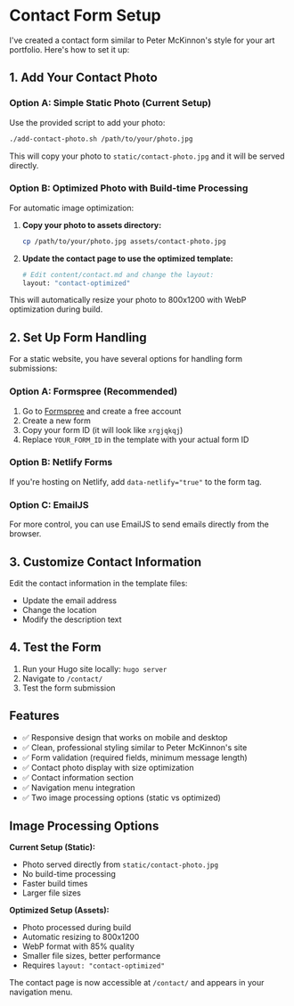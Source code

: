# Contact Form Setup

I've created a contact form similar to Peter McKinnon's style for your art portfolio. Here's how to set it up:

## 1. Add Your Contact Photo

### Option A: Simple Static Photo (Current Setup)
Use the provided script to add your photo:

```bash
./add-contact-photo.sh /path/to/your/photo.jpg
```

This will copy your photo to `static/contact-photo.jpg` and it will be served directly.

### Option B: Optimized Photo with Build-time Processing
For automatic image optimization:

1. **Copy your photo to assets directory:**
   ```bash
   cp /path/to/your/photo.jpg assets/contact-photo.jpg
   ```

2. **Update the contact page to use the optimized template:**
   ```bash
   # Edit content/contact.md and change the layout:
   layout: "contact-optimized"
   ```

This will automatically resize your photo to 800x1200 with WebP optimization during build.

## 2. Set Up Form Handling

For a static website, you have several options for handling form submissions:

### Option A: Formspree (Recommended)
1. Go to [Formspree](https://formspree.io/) and create a free account
2. Create a new form
3. Copy your form ID (it will look like `xrgjqkqj`)
4. Replace `YOUR_FORM_ID` in the template with your actual form ID

### Option B: Netlify Forms
If you're hosting on Netlify, add `data-netlify="true"` to the form tag.

### Option C: EmailJS
For more control, you can use EmailJS to send emails directly from the browser.

## 3. Customize Contact Information

Edit the contact information in the template files:
- Update the email address
- Change the location
- Modify the description text

## 4. Test the Form

1. Run your Hugo site locally: `hugo server`
2. Navigate to `/contact/`
3. Test the form submission

## Features

- ✅ Responsive design that works on mobile and desktop
- ✅ Clean, professional styling similar to Peter McKinnon's site
- ✅ Form validation (required fields, minimum message length)
- ✅ Contact photo display with size optimization
- ✅ Contact information section
- ✅ Navigation menu integration
- ✅ Two image processing options (static vs optimized)

## Image Processing Options

**Current Setup (Static):**
- Photo served directly from `static/contact-photo.jpg`
- No build-time processing
- Faster build times
- Larger file sizes

**Optimized Setup (Assets):**
- Photo processed during build
- Automatic resizing to 800x1200
- WebP format with 85% quality
- Smaller file sizes, better performance
- Requires `layout: "contact-optimized"`

The contact page is now accessible at `/contact/` and appears in your navigation menu. 